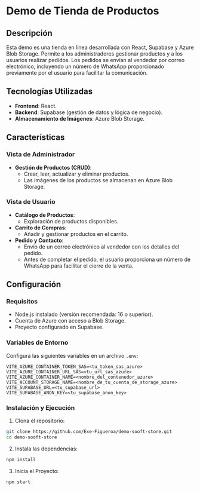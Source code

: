# Demo de Tienda de Productos  

## Descripción  
Esta demo es una tienda en línea desarrollada con React, Supabase y Azure Blob Storage. Permite a los administradores gestionar productos y a los usuarios realizar pedidos. Los pedidos se envían al vendedor por correo electrónico, incluyendo un número de WhatsApp proporcionado previamente por el usuario para facilitar la comunicación.  

## Tecnologías Utilizadas  
- **Frontend**: React.  
- **Backend**: Supabase (gestión de datos y lógica de negocio).  
- **Almacenamiento de Imágenes**: Azure Blob Storage.  

## Características  

### Vista de Administrador  
- **Gestión de Productos (CRUD)**:  
  - Crear, leer, actualizar y eliminar productos.  
  - Las imágenes de los productos se almacenan en Azure Blob Storage.  

### Vista de Usuario  
- **Catálogo de Productos**:  
  - Exploración de productos disponibles.  
- **Carrito de Compras**:  
  - Añadir y gestionar productos en el carrito.  
- **Pedido y Contacto**:  
  - Envío de un correo electrónico al vendedor con los detalles del pedido.  
  - Antes de completar el pedido, el usuario proporciona un número de WhatsApp para facilitar el cierre de la venta.  

## Configuración  

### Requisitos  
- Node.js instalado (versión recomendada: 16 o superior).  
- Cuenta de Azure con acceso a Blob Storage.  
- Proyecto configurado en Supabase.  

### Variables de Entorno  
Configura las siguientes variables en un archivo `.env`:  
```env  
VITE_AZURE_CONTAINER_TOKEN_SAS=<tu_token_sas_azure>  
VITE_AZURE_CONTAINER_URL_SAS=<tu_url_sas_azure>  
VITE_AZURE_CONTAINER_NAME=<nombre_del_contenedor_azure>  
VITE_ACCOUNT_STORAGE_NAME=<nombre_de_tu_cuenta_de_storage_azure>  
VITE_SUPABASE_URL=<tu_supabase_url>  
VITE_SUPABASE_ANON_KEY=<tu_supabase_anon_key> 
```
### Instalación y Ejecución
1. Clona el repositorio:
  ```bash
  git clone https://github.com/Exe-Figueroa/demo-sooft-store.git 
  cd demo-sooft-store 
  ```
2. Instala las dependencias:
```bash
npm install
```
3. Inicia el Proyecto:
```bash
npm start
```